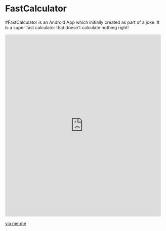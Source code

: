# FastCalculator
#FastCalculator is an Android App which initially created as part of a joke. It is a super fast calculator that doesn't calculate nothing right! 

<iframe src="http://me.me/embed/i/5040790" width="100%" height="590" frameBorder="0" class="meme-embed" style="max-width:100%;" allowFullScreen></iframe><p><a href="http://me.me/i/interviewer-it-says-here-youre-extremely-fast-at-maths-whats-5040790">via me.me</a></p>
